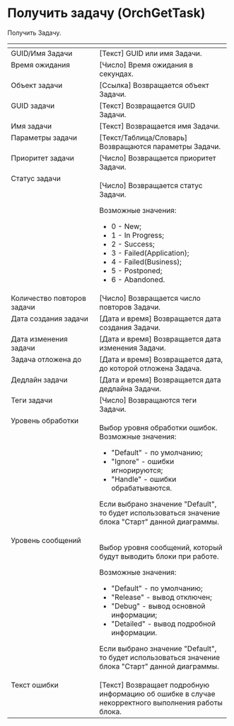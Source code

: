 # Получить задачу (OrchGetTask)

Получить Задачу.

<table data-header-hidden><thead><tr><th width="184" valign="top"></th><th width="280.33349609375" valign="top"></th></tr></thead><tbody><tr><td valign="top">GUID/Имя Задачи</td><td valign="top">[Текст] GUID или имя Задачи.</td></tr><tr><td valign="top">Время ожидания</td><td valign="top">[Число] Время ожидания в секундах.</td></tr><tr><td valign="top">Объект задачи</td><td valign="top">[Ссылка] Возвращается объект Задачи.</td></tr><tr><td valign="top">GUID задачи</td><td valign="top">[Текст] Возвращается GUID Задачи.</td></tr><tr><td valign="top">Имя задачи</td><td valign="top">[Текст] Возвращается имя Задачи.</td></tr><tr><td valign="top">Параметры задачи</td><td valign="top">[Текст/Таблица/Словарь] Возвращаются параметры Задачи.</td></tr><tr><td valign="top">Приоритет задачи</td><td valign="top">[Число] Возвращается приоритет Задачи.</td></tr><tr><td valign="top">Статус задачи</td><td valign="top"><p>[Число] Возвращается статус Задачи. </p><p>Возможные значения: </p><ul><li>0 - New; </li><li>1 - In Progress; </li><li>2 - Success; </li><li>3 - Failed(Application); </li><li>4 - Failed(Business); </li><li>5 - Postponed; </li><li>6 - Abandoned.</li></ul></td></tr><tr><td valign="top">Количество повторов задачи</td><td valign="top">[Число] Возвращается число повторов Задачи.</td></tr><tr><td valign="top">Дата создания задачи</td><td valign="top">[Дата и время] Возвращается дата создания Задачи.</td></tr><tr><td valign="top">Дата изменения задачи</td><td valign="top">[Дата и время] Возвращается дата изменения Задачи.</td></tr><tr><td valign="top">Задача отложена до</td><td valign="top">[Дата и время] Возвращается дата, до которой отложена Задача.</td></tr><tr><td valign="top">Дедлайн задачи</td><td valign="top">[Дата и время] Возвращается дата дедлайна Задачи.</td></tr><tr><td valign="top">Теги задачи</td><td valign="top">[Число] Возвращаются теги Задачи.</td></tr><tr><td valign="top">Уровень обработки</td><td valign="top"><p>Выбор уровня обработки ошибок. Возможные значения: </p><ul><li>"Default" - по умолчанию; </li><li>"Ignore" - ошибки игнорируются; </li><li>"Handle" - ошибки обрабатываются. </li></ul><p>Если выбрано значение "Default", то будет использоваться значение блока "Старт" данной диаграммы.</p></td></tr><tr><td valign="top">Уровень сообщений</td><td valign="top"><p>Выбор уровня сообщений, который будут выводить блоки при работе. </p><p>Возможные значения: </p><ul><li>"Default" - по умолчанию; </li><li>"Release" - вывод отключен; </li><li>"Debug" - вывод основной информации; </li><li>"Detailed" - вывод подробной информации. </li></ul><p>Если выбрано значение "Default", то будет использоваться значение блока "Старт" данной диаграммы.</p></td></tr><tr><td valign="top">Текст ошибки</td><td valign="top">[Текст] Возвращает подробную информацию об ошибке в случае некорректного выполнения работы блока.</td></tr></tbody></table>
